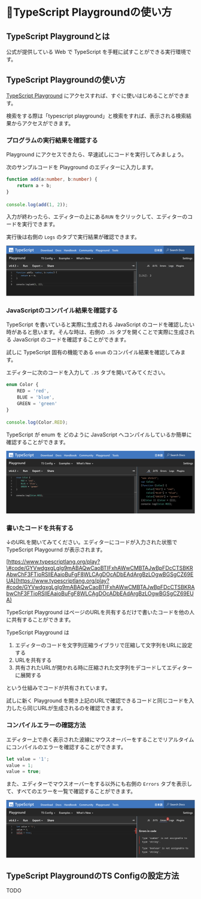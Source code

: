 # 🚧TypeScript Playgroundの使い方

## TypeScript Playgroundとは

公式が提供している Web で TypeScript を手軽に試すことができる実行環境です。

## TypeScript Playgroundの使い方

[TypeScript Playground](https://www.typescriptlang.org/play) にアクセスすれば、すぐに使いはじめることができます。

検索をする際は「typescript playground」と検索をすれば、表示される検索結果からアクセスができます。

### プログラムの実行結果を確認する

Playground にアクセスできたら、早速試しにコードを実行してみましょう。

次のサンプルコードを Playground のエディターに入力します。

```typescript
function add(a:number, b:number) {
    return a + b;
}

console.log(add(1, 2));
```

入力が終わったら、エディターの上にある`RUN` をクリックして、エディターのコードを実行できます。

実行後は右側の `Logs` のタブで実行結果が確認できます。

![](.gitbook/assets/sukurnshotto-2021-10-01-201539png.png)

### JavaScriptのコンパイル結果を確認する

TypeScript を書いていると実際に生成される JavaScript のコードを確認したい時があると思います。そんな時は、右側の `.JS` タブを開くことで実際に生成される JavaScript のコードを確認することができます。

試しに TypeScript 固有の機能である `enum` のコンパイル結果を確認してみます。

エディターに次のコードを入力して `.JS` タブを開いてみてください。

```typescript
enum Color {
    RED = 'red',
    BLUE = 'blue',
    GREEN = 'green'
}

console.log(Color.RED);
```

TypeScript が enum を どのように JavaScript へコンパイルしているか簡単に確認することができます。

![](.gitbook/assets/sukurnshotto-2021-10-01-202145png.png)

### 書いたコードを共有する

↓のURLを開いてみてください。エディターにコードが入力された状態で TypeScript Playgournd が表示されます。

[https://www.typescriptlang.org/play?\#code/GYVwdgxgLglg9mABAQwCaoBTIFxhAWwCMBTAJwBpFDcCTSBKRAbwChF3FTioRSllEAaioBuFgF8WLCAgDOcADbEAdArgBzLOgwBGSgCZ69EUA](https://www.typescriptlang.org/play?#code/GYVwdgxgLglg9mABAQwCaoBTIFxhAWwCMBTAJwBpFDcCTSBKRAbwChF3FTioRSllEAaioBuFgF8WLCAgDOcADbEAdArgBzLOgwBGSgCZ69EUA)

TypeScript Playground はページのURLを共有するだけで書いたコードを他の人に共有することができます。

TypeScript Playground は

1. エディターのコードを文字列圧縮ライブラリで圧縮して文字列をURLに設定する  
2. URLを共有する  
3. 共有されたURLが開かれる時に圧縮された文字列をデコードしてエディターに展開する

という仕組みでコードが共有されています。

試しに新く Playground を開き上記のURLで確認できるコードと同じコードを入力したら同じURLが生成されるのを確認できます。

### コンパイルエラーの確認方法

エディター上で赤く表示された波線にマウスオーバーをすることでリアルタイムにコンパイルのエラーを確認することができます。

```typescript
let value = '1';
value = 1;
value = true;
```

また、エディターでマウスオーバーをする以外にも右側の `Errors` タブを表示して、すべてのエラーを一覧で確認することができます。

![](.gitbook/assets/sukurnshotto-2021-10-01-220014png.png)



## TypeScript PlaygroundのTS Configの設定方法

TODO

### 

